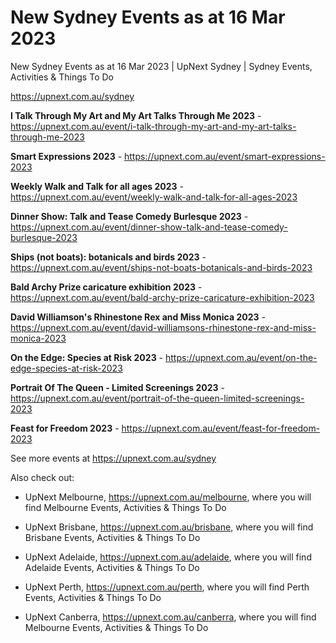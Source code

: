 # New Sydney Events as at 16 Mar 2023
New Sydney Events as at 16 Mar 2023 | UpNext Sydney | Sydney Events, Activities &amp; Things To Do

https://upnext.com.au/sydney


**I Talk Through My Art and My Art Talks Through Me 2023** - https://upnext.com.au/event/i-talk-through-my-art-and-my-art-talks-through-me-2023

**Smart Expressions 2023** - https://upnext.com.au/event/smart-expressions-2023

**Weekly Walk and Talk for all ages 2023** - https://upnext.com.au/event/weekly-walk-and-talk-for-all-ages-2023

**Dinner Show: Talk and Tease Comedy Burlesque 2023** - https://upnext.com.au/event/dinner-show-talk-and-tease-comedy-burlesque-2023

**Ships (not boats): botanicals and birds 2023** - https://upnext.com.au/event/ships-not-boats-botanicals-and-birds-2023

**Bald Archy Prize caricature exhibition 2023** - https://upnext.com.au/event/bald-archy-prize-caricature-exhibition-2023

**David Williamson's Rhinestone Rex and Miss Monica 2023** - https://upnext.com.au/event/david-williamsons-rhinestone-rex-and-miss-monica-2023

**On the Edge: Species at Risk 2023** - https://upnext.com.au/event/on-the-edge-species-at-risk-2023

**Portrait Of The Queen - Limited Screenings 2023** - https://upnext.com.au/event/portrait-of-the-queen-limited-screenings-2023

**Feast for Freedom 2023** - https://upnext.com.au/event/feast-for-freedom-2023



See more events at https://upnext.com.au/sydney


Also check out:

* UpNext Melbourne, https://upnext.com.au/melbourne, where you will find Melbourne Events, Activities & Things To Do

* UpNext Brisbane, https://upnext.com.au/brisbane, where you will find Brisbane Events, Activities & Things To Do

* UpNext Adelaide, https://upnext.com.au/adelaide, where you will find Adelaide Events, Activities & Things To Do

* UpNext Perth, https://upnext.com.au/perth, where you will find Perth Events, Activities & Things To Do

* UpNext Canberra, https://upnext.com.au/canberra, where you will find Melbourne Events, Activities & Things To Do